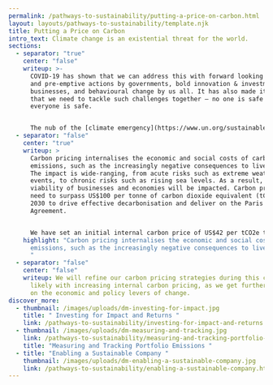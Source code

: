 ```yaml
---
permalink: /pathways-to-sustainability/putting-a-price-on-carbon.html
layout: layouts/pathways-to-sustainability/template.njk
title: Putting a Price on Carbon
intro_text: Climate change is an existential threat for the world.
sections:
  - separator: "true"
    center: "false"
    writeup: >-
      COVID-19 has shown that we can address this with forward looking policies
      and pre-emptive actions by governments, bold innovation & investment by
      businesses, and behavioural change by us all. It has also made it clear
      that we need to tackle such challenges together — no one is safe until
      everyone is safe.


      The nub of the [climate emergency](https://www.un.org/sustainabledevelopment/climate-change/) is the externalisation of the future costs of carbon emissions. This is further clouded by the long lag between actions and results, the tragedy of horizons.
  - separator: "false"
    center: "true"
    writeup: >
      Carbon pricing internalises the economic and social costs of carbon
      emissions, such as the increasingly negative consequences to liveability.
      The impact is wide-ranging, from acute risks such as extreme weather
      events, to chronic risks such as rising sea levels. As a result, the
      viability of businesses and economies will be impacted. Carbon prices may
      need to surpass US$100 per tonne of carbon dioxide equivalent (tCO2e) by
      2030 to drive effective decarbonisation and deliver on the Paris
      Agreement.


      We have set an initial internal carbon price of US$42 per tCO2e to inform our investment decisions. A portion of our long term incentives will be aligned with our 10-year carbon targets.
    highlight: "Carbon pricing internalises the economic and social costs of carbon
      emissions, such as the increasingly negative consequences to liveability.
      "
  - separator: "false"
    center: "false"
    writeup: We will refine our carbon pricing strategies during this coming decade,
      likely with increasing internal carbon pricing, as we get further clarity
      on the economic and policy levers of change.
discover_more:
  - thumbnail: /images/uploads/dm-investing-for-impact.jpg
    title: " Investing for Impact and Returns "
    link: /pathways-to-sustainability/investing-for-impact-and-returns.html
  - thumbnail: /images/uploads/dm-measuring-and-tracking.jpg
    link: /pathways-to-sustainability/measuring-and-tracking-portfolio-emissions.html
    title: "Measuring and Tracking Portfolio Emissions "
  - title: "Enabling a Sustainable Company "
    thumbnail: /images/uploads/dm-enabling-a-sustainable-company.jpg
    link: /pathways-to-sustainability/enabling-a-sustainable-company.html
---
```

